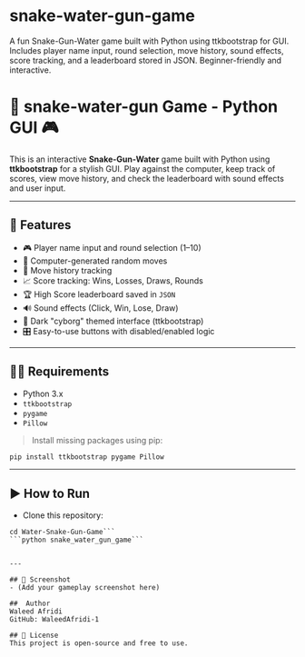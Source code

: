 # snake-water-gun-game
A fun Snake-Gun-Water game built with Python using ttkbootstrap for GUI. Includes player name input, round selection, move history, sound effects, score tracking, and a leaderboard stored in JSON. Beginner-friendly and interactive.


# 🐍 snake-water-gun Game - Python GUI 🎮

This is an interactive **Snake-Gun-Water** game built with Python using **ttkbootstrap** for a stylish GUI. Play against the computer, keep track of scores, view move history, and check the leaderboard with sound effects and user input.

---

## 🚀 Features

- 🎮 Player name input and round selection (1–10)
- 🧠 Computer-generated random moves
- 🧾 Move history tracking
- 📈 Score tracking: Wins, Losses, Draws, Rounds
- 🏆 High Score leaderboard saved in `JSON`
- 🔊 Sound effects (Click, Win, Lose, Draw)
- 🌙 Dark "cyborg" themed interface (ttkbootstrap)
- 🎛️ Easy-to-use buttons with disabled/enabled logic

---

## 🧑‍💻 Requirements

- Python 3.x  
- `ttkbootstrap`  
- `pygame`  
- `Pillow`

> Install missing packages using pip:

```bash
pip install ttkbootstrap pygame Pillow
```
---


 ## ▶️ How to Run
- Clone this repository:

``` git clone https://github.com/WaleedAfridi-1/snake-gun-water-game.git
cd Water-Snake-Gun-Game```
```python snake_water_gun_game```


---

## 📸 Screenshot
- (Add your gameplay screenshot here)

##  Author
Waleed Afridi
GitHub: WaleedAfridi-1

## 📜 License
This project is open-source and free to use.

